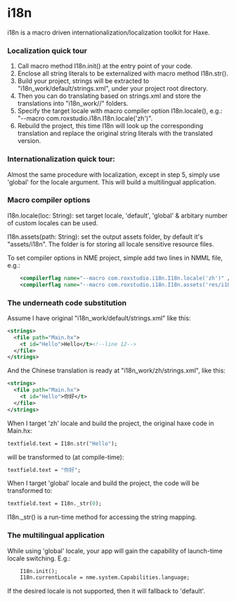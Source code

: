 i18n
====

i18n is a macro driven internationalization/localization toolkit for Haxe.

### Localization quick tour

1. Call macro method I18n.init() at the entry point of your code.
2. Enclose all string literals to be externalized with macro method I18n.str(). 
3. Build your project, strings will be extracted to "i18n_work/default/strings.xml", under your project root directory.
4. Then you can do translating based on strings.xml and store the translations into "i18n_work/<locale>/" folders.
5. Specify the target locale with macro compiler option I18n.locale(), e.g.: "--macro com.roxstudio.i18n.I18n.locale('zh')".
6. Rebuild the project, this time I18n will look up the corresponding translation and replace the original string literals with the translated version.

### Internationalization quick tour:

Almost the same procedure with localization, except in step 5, simply use 'global' for the locale argument. This will build a multilingual application.

### Macro compiler options

I18n.locale(loc: String): set target locale, 'default', 'global' & arbitary number of custom locales can be used.

I18n.assets(path: String): set the output assets folder, by default it's "assets/i18n". The folder is for storing all locale sensitive resource files.

To set compiler options in NME project, simple add two lines in NMML file, e.g.:
```xml
    <compilerflag name="--macro com.roxstudio.i18n.I18n.locale('zh')" />
    <compilerflag name="--macro com.roxstudio.i18n.I18n.assets('res/i18n')" />
```

### The underneath code substitution

Assume I have original "i18n_work/default/strings.xml" like this:
```xml
<strings>
  <file path="Main.hx">
    <t id="Hello">Hello</t><!--line 12-->
  </file>
</strings>
```
And the Chinese translation is ready at "i18n_work/zh/strings.xml", like this:
```xml
<strings>
  <file path="Main.hx">
    <t id="Hello">你好</t>
  </file>
</strings>
```

When I target 'zh' locale and build the project, the original haxe code in Main.hx:
```haxe
textfield.text = I18n.str("Hello");
```
will be transformed to (at compile-time):
```haxe
textfield.text = "你好";
```
When I target 'global' locale and build the project, the code will be transformed to:
```haxe
textfield.text = I18n._str(0);
```
I18n._str() is a run-time method for accessing the string mapping.

### The multilingual application

While using 'global' locale, your app will gain the capability of launch-time locale switching. E.g.:
```haxe
    I18n.init();
    I18n.currentLocale = nme.system.Capabilities.language;
```
If the desired locale is not supported, then it will fallback to 'default'.

